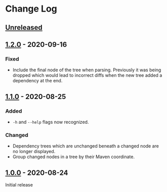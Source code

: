 # Change Log

## [Unreleased]


## [1.2.0] - 2020-09-16

### Fixed

 - Include the final node of the tree when parsing. Previously it was being dropped which would lead to incorrect diffs when the new tree added a dependency at the end.


## [1.1.0] - 2020-08-25

### Added

 - `-h` and `--help` flags now recognized.

### Changed

 - Dependency trees which are unchanged beneath a changed node are no longer displayed.
 - Group changed nodes in a tree by their Maven coordinate.


## [1.0.0] - 2020-08-24

Initial release


[Unreleased]: https://github.com/JakeWharton/dependency-tree-diff/compare/1.2.0...HEAD
[1.2.0]: https://github.com/JakeWharton/dependency-tree-diff/releases/tag/1.2.0
[1.1.0]: https://github.com/JakeWharton/dependency-tree-diff/releases/tag/1.1.0
[1.0.0]: https://github.com/JakeWharton/dependency-tree-diff/releases/tag/1.0.0
